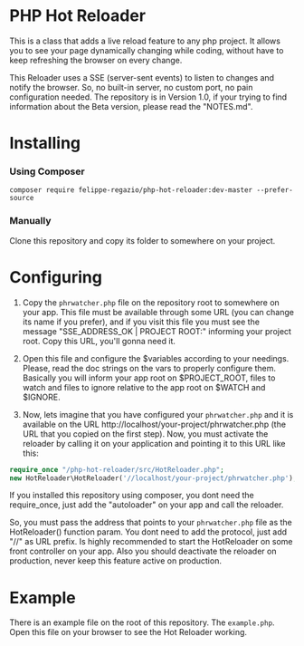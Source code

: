 # PHP Hot Reloader

This is a class that adds a live reload feature to any php project. It allows you to see your page dynamically changing while coding, without have to keep refreshing the browser on every change.

This Reloader uses a SSE (server-sent events) to listen to changes and notify the browser. So, no built-in server, no custom port, no pain configuration needed. The repository is in Version 1.0, if your trying to find information about the Beta version, please read the "NOTES.md".

# Installing

### Using Composer

```
composer require felippe-regazio/php-hot-reloader:dev-master --prefer-source
```

### Manually

Clone this repository and copy its folder to somewhere on your project.

# Configuring

1. Copy the `phrwatcher.php` file on the repository root to somewhere on your app. This file must be available through some URL (you can change its name if you prefer), and if you visit this file you must see the message "SSE_ADDRESS_OK | PROJECT ROOT:" informing your project root. Copy this URL, you'll gonna need it. 

2. Open this file and configure the $variables according to your needings. Please, read the doc strings on the vars to properly configure them. Basically you will inform your app root on $PROJECT_ROOT, files to watch and files to ignore relative to the app root on $WATCH and $IGNORE.

3. Now, lets imagine that you have configured your `phrwatcher.php` and it is available on the URL http://localhost/your-project/phrwatcher.php (the URL that you copied on the first step). Now, you must activate the reloader by calling it on your application and pointing it to this URL like this:

```php
require_once "/php-hot-reloader/src/HotReloader.php";
new HotReloader\HotReloader('//localhost/your-project/phrwatcher.php');
```

If you installed this repository using composer, you dont need the require_once, just add the "autoloader" on your app and call the reloader.

So, you must pass the address that points to your `phrwatcher.php` file as the HotReloader() function param. You dont need to add the protocol, just add "//" as URL prefix. Is highly recommended to start the HotReloader on some front controller on your app. Also you should deactivate the reloader on production, never keep this feature active on production.

# Example

There is an example file on the root of this repository. The `example.php`. Open this file on your browser to see the Hot Reloader working.
